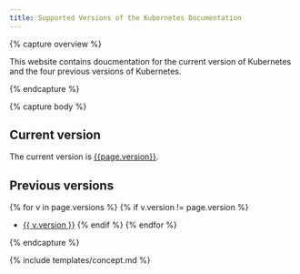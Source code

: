 ```yaml
---
title: Supported Versions of the Kubernetes Documentation
---
```


{% capture overview %}

This website contains doucmentation for the current version of Kubernetes
and the four previous versions of Kubernetes.

{% endcapture %}

{% capture body %}

## Current version

The current version is
[{{page.version}}](/).

## Previous versions

{% for v in page.versions %}
{% if v.version != page.version %}
* [{{ v.version }}](https://{{v.version}}.docs.kubernetes.io/)
{% endif %}
{% endfor %}

{% endcapture %}

{% include templates/concept.md %}
